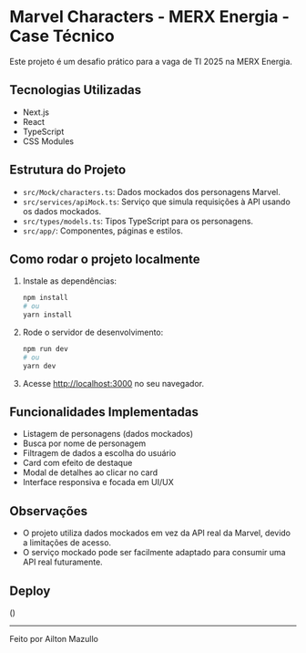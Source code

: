 # Marvel Characters - MERX Energia - Case Técnico

Este projeto é um desafio prático para a vaga de TI 2025 na MERX Energia. 

## Tecnologias Utilizadas

- Next.js
- React
- TypeScript
- CSS Modules

## Estrutura do Projeto

- `src/Mock/characters.ts`: Dados mockados dos personagens Marvel.
- `src/services/apiMock.ts`: Serviço que simula requisições à API usando os dados mockados.
- `src/types/models.ts`: Tipos TypeScript para os personagens.
- `src/app/`: Componentes, páginas e estilos.

## Como rodar o projeto localmente

1. Instale as dependências:
   ```bash
   npm install
   # ou
   yarn install
   ```
2. Rode o servidor de desenvolvimento:
   ```bash
   npm run dev
   # ou
   yarn dev
   ```
3. Acesse [http://localhost:3000](http://localhost:3000) no seu navegador.

## Funcionalidades Implementadas

- Listagem de personagens (dados mockados)
- Busca por nome de personagem
- Filtragem de dados a escolha do usuário
- Card com efeito de destaque 
- Modal de detalhes ao clicar no card
- Interface responsiva e focada em UI/UX

## Observações

- O projeto utiliza dados mockados em vez da API real da Marvel, devido a limitações de acesso.
- O serviço mockado pode ser facilmente adaptado para consumir uma API real futuramente.

## Deploy

()

---

Feito por Ailton Mazullo
